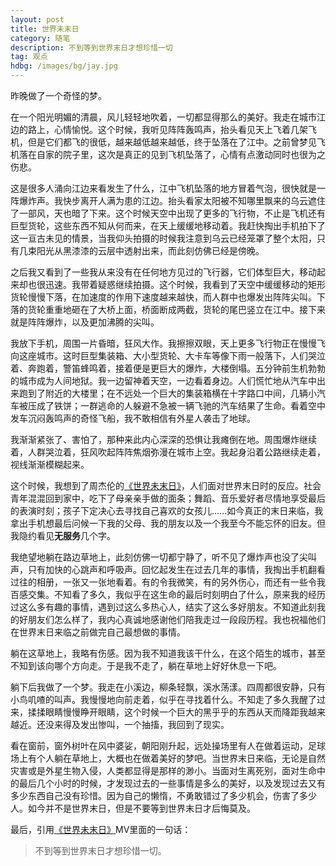 ```yaml
---
layout: post
title: 世界未末日 
category: 随笔
description: 不到等到世界末日才想珍惜一切
tag: 观点
hdbg: /images/bg/jay.jpg
---
```



昨晚做了一个奇怪的梦。

在一个阳光明媚的清晨，风儿轻轻地吹着，一切都显得那么的美好。我走在城市江边的路上，心情愉悦。这个时候，我听见阵阵轰鸣声，抬头看见天上飞着几架飞机，但是它们都飞的很低，越来越低越来越低，终于坠落在了江中。之前曾梦见飞机落在自家的院子里，这次是真正的见到飞机坠落了，心情有点激动同时也很为之伤悲。

这是很多人涌向江边来看发生了什么，江中飞机坠落的地方冒着气泡，很快就是一阵爆炸声。我快步离开人满为患的江边。抬头看家太阳被不知哪里飘来的乌云遮住了一部风，天也暗了下来。这个时候天空中出现了更多的飞行物，不止是飞机还有巨型货轮，这些东西不知从何而来，在天上缓缓地移动着。我赶快掏出手机拍下了这一亘古未见的情景，当我仰头拍摄的时候我注意到乌云已经笼罩了整个太阳，只有几束阳光从黑漆漆的云层中透射出来，而此刻仿佛已经是傍晚。

之后我又看到了一些我从来没有在任何地方见过的飞行器，它们体型巨大，移动起来却也很迅速。我带着疑惑继续拍摄。这个时候，我看到了天空中缓缓移动的矩形货轮慢慢下落，在加速度的作用下速度越来越快，而人群中也爆发出阵阵尖叫。下落的货轮重重地砸在了大桥上面，桥面断成两截，货轮的尾巴竖立在江中。接下来就是阵阵爆炸，以及更加沸腾的尖叫。

我放下手机，周围一片昏暗，狂风大作。我擦擦双眼，天上更多飞行物正在慢慢飞向这座城市。这时巨型集装箱、大小型货轮、大卡车等像下雨一般落下，人们哭泣着、奔跑着，警笛蜂鸣着，接着便是更巨大的爆炸，大楼倒塌。五分钟前生机勃勃的城市成为人间地狱。我一边留神着天空，一边看着身边。人们慌忙地从汽车中出来跑到了附近的大楼里；在不远处一个巨大的集装箱横在十字路口中间，几辆小汽车被压成了铁饼；一群逃命的人躲避不急被一辆飞驰的汽车结果了生命。看着空中发车沉闷轰鸣声的奇怪飞船，我不敢相信有外星人袭击了地球。

我渐渐紧张了、害怕了，那种来此内心深深的恐惧让我瘫倒在地。周围爆炸继续着，人群哭泣着，狂风吹起阵阵焦烟弥漫在城市上空。我起身沿着公路继续走着，视线渐渐模糊起来。

这个时候，我想到了周杰伦的[《世界未末日》](http://v.qq.com/cover/3/3arntxtxeo7s0hv/T0090Qw0IDv.html)，人们面对世界末日时的反应。社会青年混混回到家中，吃下了母亲亲手做的面条；舞蹈、音乐爱好者尽情地享受最后的表演时刻；孩子下定决心去寻找自己喜欢的女孩儿......如今真正的末日来临，我拿出手机想最后问候一下我的父母、我的朋友以及一个我至今不能忘怀的旧友。但我隐约看见**无服务**几个字。

我绝望地躺在路边草地上，此刻仿佛一切都宁静了，听不见了爆炸声也没了尖叫声，只有加快的心跳声和呼吸声。回忆起发生在过去几年的事情，我掏出手机翻看过往的相册，一张又一张地看着。有的令我微笑，有的另外伤心，而还有一些令我百感交集。不知看了多久，我似乎在这生命的最后时刻明白了什么，原来我的经历过这么多有趣的事情，遇到过这么多热心人，结实了这么多好朋友。不知道此刻我的好朋友们怎么样了，我内心真诚地感谢他们陪我走过一段段历程。我也祝福他们在世界末日来临之前做完自己最想做的事情。

躺在这草地上，我略有伤感。因为我不知道我该干什么，在这个陌生的城市，甚至不知到该向哪个方向走。于是我不走了，躺在草地上好好休息一下吧。

躺下后我做了一个梦。我走在小溪边，柳条轻飘，溪水荡漾。四周都很安静，只有小鸟叽喳的叫声。我慢慢地向前走着，似乎在寻找着什么。不知走了多久我醒了过来，揉揉眼睛慢慢睁开眼睛，这个时候一个巨大的黑乎乎的东西从天而降距我越来越近。还没来得及发出惨叫，一个抽搐，我回到了现实。

看在窗前，窗外树叶在风中婆娑，朝阳刚升起，远处操场里有人在做着运动，足球场上有个人躺在草地上，大概也在做着美好的梦吧。当世界末日来临，无论是自然灾害或是外星生物入侵，人类都显得是那样的渺小。当面对生离死别，面对生命中的最后几个小时的时候，才发现过去的一些事情是多么的美好，以及发现过去又有多少东西自己没有珍惜。因为自己的懒惰，不勇敢错过了多少机会，伤害了多少人。如今并不是世界末日，但是不要等到世界末日才后悔莫及。

最后，引用[《世界未末日》](http://v.qq.com/cover/3/3arntxtxeo7s0hv/T0090Qw0IDv.html)MV里面的一句话：

> 不到等到世界末日才想珍惜一切。



